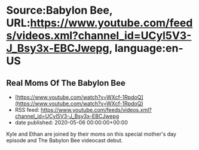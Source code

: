 # Source:Babylon Bee, URL:https://www.youtube.com/feeds/videos.xml?channel_id=UCyl5V3-J_Bsy3x-EBCJwepg, language:en-US

## Real Moms Of The Babylon Bee
 - [https://www.youtube.com/watch?v=WXcf-1RpdoQ](https://www.youtube.com/watch?v=WXcf-1RpdoQ)
 - RSS feed: https://www.youtube.com/feeds/videos.xml?channel_id=UCyl5V3-J_Bsy3x-EBCJwepg
 - date published: 2020-05-06 00:00:00+00:00

Kyle and Ethan are joined by their moms on this special mother's day episode and The Babylon Bee videocast debut.

